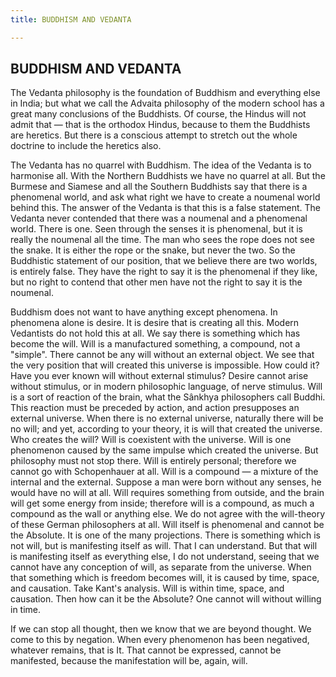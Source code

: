 ```yaml
---
title: BUDDHISM AND VEDANTA

---
```





  

## BUDDHISM AND VEDANTA

The Vedanta philosophy is the foundation of Buddhism and everything else
in India; but what we call the Advaita philosophy of the modern school
has a great many conclusions of the Buddhists. Of course, the Hindus
will not admit that — that is the orthodox Hindus, because to them the
Buddhists are heretics. But there is a conscious attempt to stretch out
the whole doctrine to include the heretics also.

The Vedanta has no quarrel with Buddhism. The idea of the Vedanta is to
harmonise all. With the Northern Buddhists we have no quarrel at all.
But the Burmese and Siamese and all the Southern Buddhists say that
there is a phenomenal world, and ask what right we have to create a
noumenal world behind this. The answer of the Vedanta is that this is a
false statement. The Vedanta never contended that there was a noumenal
and a phenomenal world. There is one. Seen through the senses it is
phenomenal, but it is really the noumenal all the time. The man who sees
the rope does not see the snake. It is either the rope or the snake, but
never the two. So the Buddhistic statement of our position, that we
believe there are two worlds, is entirely false. They have the right to
say it is the phenomenal if they like, but no right to contend that
other men have not the right to say it is the noumenal.

Buddhism does not want to have anything except phenomena. In phenomena
alone is desire. It is desire that is creating all this. Modern
Vedantists do not hold this at all. We say there is something which has
become the will. Will is a manufactured something, a compound, not a
"simple". There cannot be any will without an external object. We see
that the very position that will created this universe is impossible.
How could it? Have you ever known will without external stimulus? Desire
cannot arise without stimulus, or in modern philosophic language, of
nerve stimulus. Will is a sort of reaction of the brain, what the
Sânkhya philosophers call Buddhi. This reaction must be preceded by
action, and action presupposes an external universe. When there is no
external universe, naturally there will be no will; and yet, according
to your theory, it is will that created the universe. Who creates the
will? Will is coexistent with the universe. Will is one phenomenon
caused by the same impulse which created the universe. But philosophy
must not stop there. Will is entirely personal; therefore we cannot go
with Schopenhauer at all. Will is a compound — a mixture of the internal
and the external. Suppose a man were born without any senses, he would
have no will at all. Will requires something from outside, and the brain
will get some energy from inside; therefore will is a compound, as much
a compound as the wall or anything else. We do not agree with the
will-theory of these German philosophers at all. Will itself is
phenomenal and cannot be the Absolute. It is one of the many
projections. There is something which is not will, but is manifesting
itself as will. That I can understand. But that will is manifesting
itself as everything else, I do not understand, seeing that we cannot
have any conception of will, as separate from the universe. When that
something which is freedom becomes will, it is caused by time, space,
and causation. Take Kant's analysis. Will is within time, space, and
causation. Then how can it be the Absolute? One cannot will without
willing in time.

If we can stop all thought, then we know that we are beyond thought. We
come to this by negation. When every phenomenon has been negatived,
whatever remains, that is It. That cannot be expressed, cannot be
manifested, because the manifestation will be, again, will.


